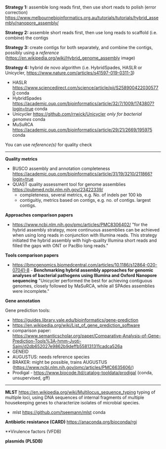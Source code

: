 **Strategy 1:** assemble long reads first, then use short reads to polish  (error correction) https://www.melbournebioinformatics.org.au/tutorials/tutorials/hybrid_assembly/nanopore_assembly/

**Strategy 2:** assemble short reads first, then use long reads to scaffold (i.e.  combine) the contigs 

**Strategy 3:** create contigs for both separately, and combine the contigs, possibly using a *reference*  (https://en.wikipedia.org/wiki/Hybrid_genome_assembly image)

**Strategy 4:** hybrid de novo algorithm (i.e. HybridSpades, HASLR or Unicycler, https://www.nature.com/articles/s41597-019-0311-3)
- HASLR https://www.sciencedirect.com/science/article/pii/S2589004220305770 conda 
- HybridSpades https://academic.oup.com/bioinformatics/article/32/7/1009/1743807?login=true conda
- Unicycler https://github.com/rrwick/Unicycler *only for bacterial genomes* conda
- MuSuRCA  https://academic.oup.com/bioinformatics/article/29/21/2669/195975 conda

You can use *reference(s)* for quality check

------------------------------------------------------------------------

**Quality metrics**
- BUSCO assembly and annotation completeness https://academic.oup.com/bioinformatics/article/31/19/3210/211866?login=true
- QUAST quality assessment tool for genome assemblies https://pubmed.ncbi.nlm.nih.gov/23422339/ 
    - completeness, several metrics, e.g. No. of indels per 100 kb
    - contiguitiy, metrics based on contigs, e.g. no. of contigs. largest contigs. 

**Approaches comparison papers**
- https://www.ncbi.nlm.nih.gov/pmc/articles/PMC8306402/
"for the hybrid assembly strategy, more continuous assemblies can be achieved when using long reads in conjunction with Illumina reads. This strategy initiated the hybrid assembly with high-quality Illumina short reads and filled the gaps with ONT or PacBio long reads."

**Tools comparison papers**
- https://bmcgenomics.biomedcentral.com/articles/10.1186/s12864-020-07041-8 - **Benchmarking hybrid assembly approaches for genomic analyses of bacterial pathogens using Illumina and Oxford Nanopore sequencing**
"Unicycler performed the best for achieving contiguous genomes, closely followed by MaSuRCA, while all SPAdes assemblies were incomplete."

**Gene annotation** 

Gene prediction tools: 
- https://guides.library.yale.edu/bioinformatics/gene-prediction
- https://en.wikipedia.org/wiki/List_of_gene_prediction_software
- comparison paper: https://www.semanticscholar.org/paper/Comparative-Analysis-of-Gene-Prediction-Tools%3A-hmm-Jyoti-Saini/d2db652027e9862b9deffb558131311cadca526a
- GENEID
- AUGUSTUS: needs reference species
- BRAKER: might be possible, trains AUGUSTUS (https://www.ncbi.nlm.nih.gov/pmc/articles/PMC6635606/) 
- Prodigal - https://www.biocode.ltd/catalog-tooldata/prodigal (conda, unsupervised, gff)

-------------------------------------------------
**MLST**
https://en.wikipedia.org/wiki/Multilocus_sequence_typing
typing of multiple loci, using DNA sequences of internal fragments of multiple housekeeping genes to characterize isolates of microbial species.
- mlst https://github.com/tseemann/mlst conda

**Antibiotic resistance (CARD)**
https://anaconda.org/bioconda/rgi

**Virulence factors (VFDB)


**plasmids (PLSDB)**



